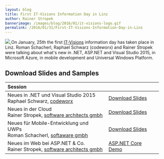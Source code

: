 ```yaml
---
layout: blog
title: First IT-Visions Information Day in Linz
author: Rainer Stropek
bannerimage: /images/blog/2016/01/it-visions-logo.gif
permalink: /2016/01/31/First-IT-Visions-Information-Day-in-Linz
---
```


<p xmlns="http://www.w3.org/1999/xhtml">
  <a href="http://www.it-visions.at/" target="_blank">
    <img class="floatRight" src="{{site.baseurl}}images/blog/2016/01/it-visions-logo-small.png?mw=260&amp;mh=45" />
  </a>On January, 25th the first <a href="http://www.it-visions.at/" target="_blank">IT-Visions</a> information day has taken place in Linz. Roman Schacherl, Raphael Schwarz (codeworx) and Rainer Stropek were talking about what's new in .NET, ASP.NET and Visual Studio 2015, in Microsoft Azure, in mobile development and Universal Windows Platform.</p><h2 xmlns="http://www.w3.org/1999/xhtml">Download Slides and Samples
<br /></h2><table class="infoTable" style="width: 100%;" data-mce-style="width: 100%;" xmlns="http://www.w3.org/1999/xhtml">
  <thead>
    <tr>
      <th style="text-align: left;" data-mce-style="text-align: left;">Session</th>
      <th></th>
    </tr>
  </thead>
  <tbody>
    <tr>
      <td>Neues in .NET und Visual Studio 2015
<br />
 Raphael Schwarz, <a href="http://codeworx.at/" target="_blank">codeworx</a></td>
      <td>
        <a href="{{site.baseurl}}images/blog/2016/01/visual-studio-2015-NET-4-6-NET-Core.pdf" target="_blank">Download Slides</a>
      </td>
    </tr>
    <tr>
      <td>Neues in der Cloud
<br />
 Rainer Stropek, <a href="http://www.timecockpit.com/" target="_blank">software architects gmbh</a></td>
      <td>
        <a href="{{site.baseurl}}images/blog/2016/01/neues-in-microsoft-azure.pdf" target="_blank">Download Slides</a>
      </td>
    </tr>
    <tr>
      <td>Neues für Mobile-Entwicklung und UWPs
<br />
 Roman Schacherl, <a href="http://softaware.at/" target="_blank">softaware gmbh</a></td>
      <td>
        <a href="{{site.baseurl}}images/blog/2016/01/windows-10-fuer-developer.pdf" target="_blank">Download Slides</a>
      </td>
    </tr>
    <tr>
      <td>
        <div>Neues im Web bei ASP.NET &amp; Co.
<br />
 Rainer Stropek, <a href="http://www.timecockpit.com/" target="_blank">software architects gmbh</a></div>
      </td>
      <td>
        <a href="https://github.com/rstropek/Samples/tree/master/AspNetCore1Angular2Intro" target="_blank">ASP.NET Core Demo</a>
      </td>
    </tr>
  </tbody>
</table>